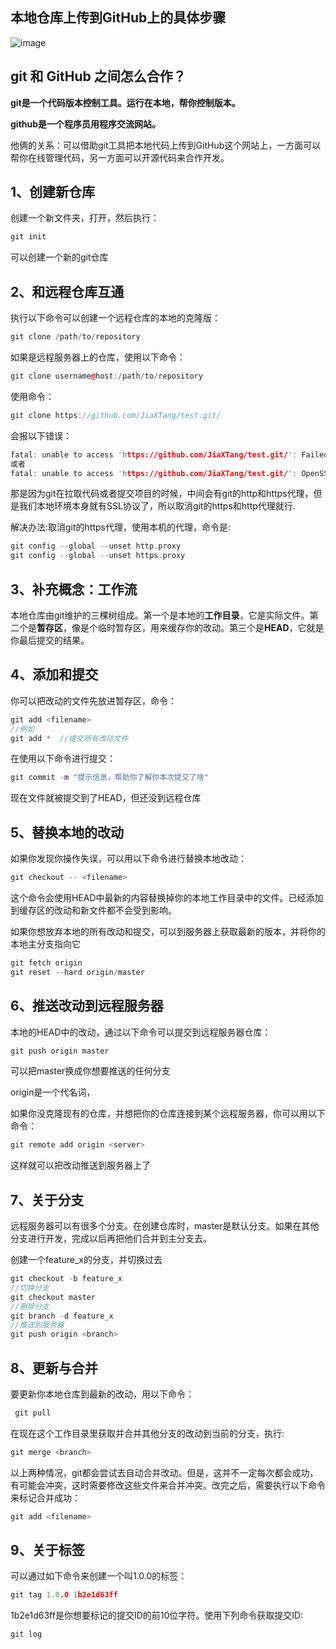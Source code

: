 ## 本地仓库上传到GitHub上的具体步骤
![image](https://user-images.githubusercontent.com/110010605/187809650-c56c6d3e-b035-4ca9-ad87-a320a26439dd.png)

## git 和 GitHub 之间怎么合作？

**git是一个代码版本控制工具。运行在本地，帮你控制版本。**

**github是一个程序员用程序交流网站。** 

他俩的关系：可以借助git工具把本地代码上传到GitHub这个网站上，一方面可以帮你在线管理代码，另一方面可以开源代码来合作开发。

## 1、创建新仓库

创建一个新文件夹，打开，然后执行：

~~~C++
git init
~~~

可以创建一个新的git仓库

## 2、和远程仓库互通

执行以下命令可以创建一个远程仓库的本地的克隆版：

~~~C++
git clone /path/to/repository
~~~

如果是远程服务器上的仓库，使用以下命令：

~~~C++
git clone username@host:/path/to/repository
~~~

使用命令：

~~~C++
git clone https://github.com/JiaXTang/test.git/
~~~

会报以下错误：

~~~C++
fatal: unable to access 'https://github.com/JiaXTang/test.git/': Failed to connect to github.com port 443: Timed out
或者
fatal: unable to access 'https://github.com/JiaXTang/test.git/': OpenSSL SSL_connect: SSL_ERROR_SYSCALL in connection to github.com:443
~~~

那是因为git在拉取代码或者提交项目的时候，中间会有git的http和https代理，但是我们本地环境本身就有SSL协议了，所以取消git的https和http代理就行.

解决办法:取消git的https代理，使用本机的代理，命令是:

~~~C++
git config --global --unset http.proxy
git config --global --unset https.proxy
~~~



## 3、补充概念：工作流

本地仓库由git维护的三棵树组成。第一个是本地的**工作目录**，它是实际文件。第二个是**暂存区**，像是个临时暂存区，用来缓存你的改动。第三个是**HEAD**，它就是你最后提交的结果。

## 4、添加和提交

你可以把改动的文件先放进暂存区，命令：

~~~C++
git add <filename>
//例如
git add *  //提交所有改动文件
~~~

在使用以下命令进行提交：

~~~C++
git commit -m "提示信息，帮助你了解你本次提交了啥"
~~~

现在文件就被提交到了HEAD，但还没到远程仓库

## 5、替换本地的改动

如果你发现你操作失误，可以用以下命令进行替换本地改动：

~~~C++
git checkout -- <filename>
~~~

这个命令会使用HEAD中最新的内容替换掉你的本地工作目录中的文件。已经添加到缓存区的改动和新文件都不会受到影响。

如果你想放弃本地的所有改动和提交，可以到服务器上获取最新的版本，并将你的本地主分支指向它

~~~C++
git fetch origin
git reset --hard origin/master
~~~

## 6、推送改动到远程服务器

本地的HEAD中的改动，通过以下命令可以提交到远程服务器仓库：

~~~C++
git push origin master
~~~

可以把master换成你想要推送的任何分支

origin是一个代名词，

如果你没克隆现有的仓库，并想把你的仓库连接到某个远程服务器，你可以用以下命令：

~~~C++
git remote add origin <server>
~~~

这样就可以把改动推送到服务器上了

## 7、关于分支

远程服务器可以有很多个分支。在创建仓库时，master是默认分支。如果在其他分支进行开发，完成以后再把他们合并到主分支去。

创建一个feature_x的分支，并切换过去

~~~C++
git checkout -b feature_x
//切换分支
git checkout master
//删除分支
git branch -d feature_x
//推送到服务器
git push origin <branch>
~~~

## 8、更新与合并

要更新你本地仓库到最新的改动，用以下命令：

~~~C++
 git pull
~~~

在现在这个工作目录里获取并合并其他分支的改动到当前的分支，执行:

~~~C++
git merge <branch>
~~~
以上两种情况，git都会尝试去自动合并改动。但是，这并不一定每次都会成功，有可能会冲突，这时需要修改这些文件来合并冲突。改完之后，需要执行以下命令来标记合并成功：
~~~C++
git add <filename>
~~~

## 9、关于标签

可以通过如下命令来创建一个叫1.0.0的标签：

~~~C++
git tag 1.0.0 1b2e1d63ff
~~~

1b2e1d63ff是你想要标记的提交ID的前10位字符。使用下列命令获取提交ID:

~~~git
git log
~~~

